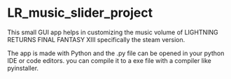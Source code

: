 # LR_music_slider_project


This small GUI app helps in customizing the music volume of LIGHTNING RETURNS FINAL FANTASY XIII specifically the steam version. 


The app is made with Python and the .py file can be opened in your python IDE or code editors. you can compile it to a exe file with a compiler like pyinstaller. 




